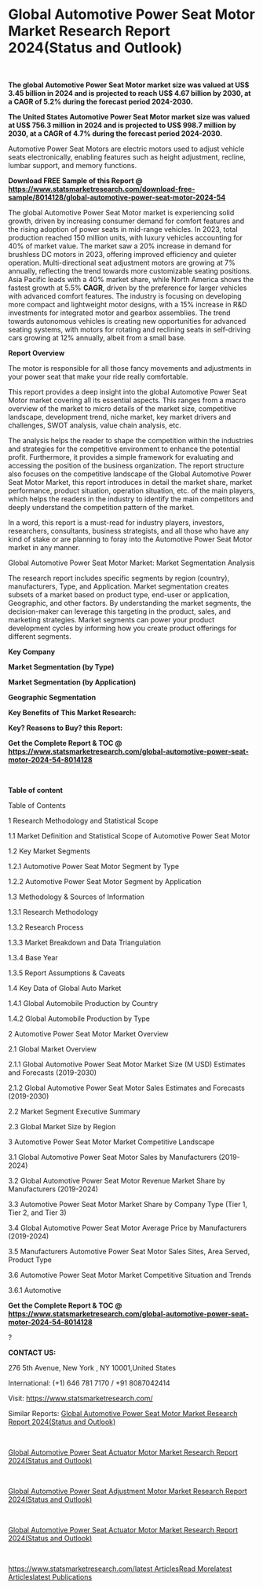 <h1>Global Automotive Power Seat Motor Market Research Report 2024(Status and Outlook)</h1><br/><p><strong>The global Automotive Power Seat Motor market size was valued at US$ 3.45 billion in 2024 and is projected to reach US$ 4.67 billion by 2030, at a <strong>CAGR</strong> of 5.2% during the forecast period 2024-2030.</strong></p>
 
 
 
 <p><strong>The United States Automotive Power Seat Motor market size was valued at US$ 756.3 million in 2024 and is projected to US$ 998.7 million by 2030, at a <strong>CAGR</strong> of 4.7% during the forecast period 2024-2030.</strong></p>
 
 
 
 <p>Automotive Power Seat Motors are electric motors used to adjust vehicle seats electronically, enabling features such as height adjustment, recline, lumbar support, and memory functions.</p>
 
 
 
 <p><strong>Download FREE Sample of this Report @ <a href="https://www.statsmarketresearch.com/download-free-sample/8014128/global-automotive-power-seat-motor-2024-54">https://www.statsmarketresearch.com/download-free-sample/8014128/global-automotive-power-seat-motor-2024-54</a></strong></p>
 
 
 
 <p>The global Automotive Power Seat Motor market is experiencing solid growth, driven by increasing consumer demand for comfort features and the rising adoption of power seats in mid-range vehicles. In 2023, total production reached 150 million units, with luxury vehicles accounting for 40% of market value. The market saw a 20% increase in demand for brushless DC motors in 2023, offering improved efficiency and quieter operation. Multi-directional seat adjustment motors are growing at 7% annually, reflecting the trend towards more customizable seating positions. Asia Pacific leads with a 40% market share, while North America shows the fastest growth at 5.5% <strong>CAGR</strong>, driven by the preference for larger vehicles with advanced comfort features. The industry is focusing on developing more compact and lightweight motor designs, with a 15% increase in R&D investments for integrated motor and gearbox assemblies. The trend towards autonomous vehicles is creating new opportunities for advanced seating systems, with motors for rotating and reclining seats in self-driving cars growing at 12% annually, albeit from a small base.</p>
 
 
 
 <p><strong><span style="text-align:center">Report Overview</span></strong></p>
 
 
 
 <p>The motor is responsible for all those fancy movements and adjustments in your power seat that make your ride really comfortable.</p>
 
 
 
 <p>This report provides a deep insight into the global Automotive Power Seat Motor market covering all its essential aspects. This ranges from a macro overview of the market to micro details of the market size, competitive landscape, development trend, niche market, key market drivers and challenges, SWOT analysis, value chain analysis, etc.</p>
 
 
 
 <p>The analysis helps the reader to shape the competition within the industries and strategies for the competitive environment to enhance the potential profit. Furthermore, it provides a simple framework for evaluating and accessing the position of the business organization. The report structure also focuses on the competitive landscape of the Global Automotive Power Seat Motor Market, this report introduces in detail the market share, market performance, product situation, operation situation, etc. of the main players, which helps the readers in the industry to identify the main competitors and deeply understand the competition pattern of the market.</p>
 
 
 
 <p>In a word, this report is a must-read for industry players, investors, researchers, consultants, business strategists, and all those who have any kind of stake or are planning to foray into the Automotive Power Seat Motor market in any manner.</p>
 
 
 
 <p>Global Automotive Power Seat Motor Market: Market Segmentation Analysis</p>
 
 
 
 <p>The research report includes specific segments by region (country), manufacturers, Type, and Application. Market segmentation creates subsets of a market based on product type, end-user or application, Geographic, and other factors. By understanding the market segments, the decision-maker can leverage this targeting in the product, sales, and marketing strategies. Market segments can power your product development cycles by informing how you create product offerings for different segments.</p>
 
 
 
 <p><strong>Key Company</strong></p>
 
 
 
 <p><strong>Market Segmentation (by Type)</strong></p>
 
 
 
 <p><strong>Market Segmentation (<strong>by Application</strong>)</strong></p>
 
 
 
 <p><strong>Geographic Segmentation</strong></p>
 
 
 
 <p><strong>Key Benefits of This Market Research:</strong></p>
 
 
 
 <p><strong>Key? <strong>Reasons to Buy</strong>? this Report:</strong></p>
 
 
 
 <div><b>Get the Complete Report & TOC @ <a href="https://www.statsmarketresearch.com/global-automotive-power-seat-motor-2024-54-8014128">https://www.statsmarketresearch.com/global-automotive-power-seat-motor-2024-54-8014128</a></b></div>
 
 
 
 <p><br />
 
 <b>Table of content</b></p>
 
 
 
 <p>Table of Contents<br />
 
 1 Research Methodology and Statistical Scope<br />
 
 1.1 Market Definition and Statistical Scope of Automotive Power Seat Motor<br />
 
 1.2 Key Market Segments<br />
 
 1.2.1 Automotive Power Seat Motor Segment by Type<br />
 
 1.2.2 Automotive Power Seat Motor Segment by Application<br />
 
 1.3 Methodology & Sources of Information<br />
 
 1.3.1 Research Methodology<br />
 
 1.3.2 Research Process<br />
 
 1.3.3 Market Breakdown and Data Triangulation<br />
 
 1.3.4 Base Year<br />
 
 1.3.5 Report Assumptions & Caveats<br />
 
 1.4 Key Data of Global Auto Market<br />
 
 1.4.1 Global Automobile Production by Country<br />
 
 1.4.2 Global Automobile Production by Type<br />
 
 2 Automotive Power Seat Motor Market Overview<br />
 
 2.1 Global Market Overview<br />
 
 2.1.1 Global Automotive Power Seat Motor Market Size (M USD) Estimates and Forecasts (2019-2030)<br />
 
 2.1.2 Global Automotive Power Seat Motor Sales Estimates and Forecasts (2019-2030)<br />
 
 2.2 Market Segment Executive Summary<br />
 
 2.3 Global Market Size by Region<br />
 
 3 Automotive Power Seat Motor Market Competitive Landscape<br />
 
 3.1 Global Automotive Power Seat Motor Sales by Manufacturers (2019-2024)<br />
 
 3.2 Global Automotive Power Seat Motor Revenue Market Share by Manufacturers (2019-2024)<br />
 
 3.3 Automotive Power Seat Motor Market Share by Company Type (Tier 1, Tier 2, and Tier 3)<br />
 
 3.4 Global Automotive Power Seat Motor Average Price by Manufacturers (2019-2024)<br />
 
 3.5 Manufacturers Automotive Power Seat Motor Sales Sites, Area Served, Product Type<br />
 
 3.6 Automotive Power Seat Motor Market Competitive Situation and Trends<br />
 
 3.6.1 Automotive</p>
 
 
 
 <div><b>Get the Complete Report & TOC @ <a href="https://www.statsmarketresearch.com/global-automotive-power-seat-motor-2024-54-8014128">https://www.statsmarketresearch.com/global-automotive-power-seat-motor-2024-54-8014128</a></b></div>
 
 
 
 <p>? </p>
 
 
 
 <p><b>CONTACT US:</b><br />
 
 276 5th Avenue, New York , NY 10001,United States<br />
 
 International: (+1) 646 781 7170 / +91 8087042414<br />
 
 Visit: <a href="https://www.statsmarketresearch.com/">https://www.statsmarketresearch.com/</a><br />
 
 Similar Reports: <a href="https://www.statsmarketresearch.com/global-automotive-power-seat-motor-2024-54-8014128">Global Automotive Power Seat Motor Market Research Report 2024(Status and Outlook)</a><br />
 
 <br />
 
 <a href="https://www.statsmarketresearch.com/global-automotive-power-seat-motor-2024-54-8014128">Global Automotive Power Seat Actuator Motor Market Research Report 2024(Status and Outlook)</a><br />
 
 <br />
 
 <a href="https://www.statsmarketresearch.com/global-automotive-power-seat-motor-2024-54-8014128">Global Automotive Power Seat Adjustment Motor Market Research Report 2024(Status and Outlook)</a><br />
 
 <br />
 
 <a href="https://www.statsmarketresearch.com/global-automotive-power-seat-motor-2024-54-8014128">Global Automotive Power Seat Actuator Motor Market Research Report 2024(Status and Outlook)</a><br />
 
 <br />
 
 <a href="https://gyeongbokgung.com">https://www.statsmarketresearch.com/</a><a href="https://hallyeomaritime.com">latest Articles</a><a href="https://jingwansa.com">Read More</a><a href="https://nguoiviet.jp/">latest Articles</a><a href="https://www.intelmarketresearch.com/">latest Publications</a></p>